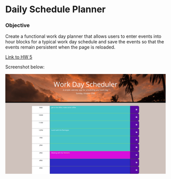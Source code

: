 # Daily Schedule Planner

### Objective

Create a functional work day planner that allows users to enter events into hour blocks for a typical work day schedule and save the events so that the events remain persistent when the page is reloaded.

[Link to HW 5](https://samfan808.github.io/Daily-schedule-planner/)

Screenshot below:

<img src="./Assets/Screenshot_1_hw_05.png">
